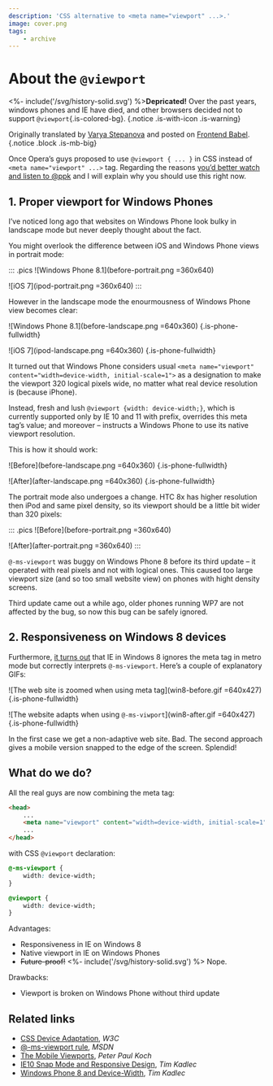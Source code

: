 ```yaml
---
description: 'CSS alternative to <meta name="viewport" ...>.'
image: cover.png
tags:
    - archive
---
```


# About the `@viewport`

<%- include('/svg/history-solid.svg') %>**Depricated!** Over the past years, windows phones and IE have died, and other browsers decided not to support `@viewport`{.is-colored-bg}.
{.notice .is-with-icon .is-warning}

Originally translated by [Varya Stepanova](http://varya.me/) and posted on [Frontend Babel](http://frontendbabel.info/articles/about-viewport/).
{.notice .block .is-mb-big}

Once Opera’s guys proposed to use `@viewport { ... }` in CSS instead of `<meta name="viewport" ...>` tag. Regarding the reasons [you’d better watch and listen to @ppk](http://vimeo.com/100523275) and I will explain why you should use this right now.

## 1. Proper viewport for Windows Phones

I’ve noticed long ago that websites on Windows Phone look bulky in landscape mode but never deeply thought about the fact.

You might overlook the difference between iOS and Windows Phone views in portrait mode:

::: .pics
![Windows Phone 8.1](before-portrait.png =360x640)

![iOS 7](ipod-portrait.png =360x640)
:::

However in the landscape mode the enourmousness of Windows Phone view becomes clear:

![Windows Phone 8.1](before-landscape.png =640x360)
{.is-phone-fullwidth}

![iOS 7](ipod-landscape.png =640x360)
{.is-phone-fullwidth}

It turned out that Windows Phone considers usual `<meta name="viewport" content="width=device-width, initial-scale=1">` as a designation to make the viewport 320 logical pixels wide, no matter what real device resolution is (because iPhone).

Instead, fresh and lush `@viewport {width: device-width;}`, which is currently supported only by IE 10 and 11 with prefix, overrides this meta tag’s value; and moreover – instructs a Windows Phone to use its native viewport resolution.

This is how it should work:

![Before](before-landscape.png =640x360)
{.is-phone-fullwidth}

![After](after-landscape.png =640x360)
{.is-phone-fullwidth}

The portrait mode also undergoes a change. HTC 8x has higher resolution then iPod and same pixel density, so its viewport should be a little bit wider than 320 pixels:

::: .pics
![Before](before-portrait.png =360x640)

![After](after-portrait.png =360x640)
:::

`@-ms-viewport` was buggy on Windows Phone 8 before its third update – it operated with real pixels and not with logical ones. This caused too large viewport size (and so too small website view) on phones with hight density screens.

Third update came out a while ago, older phones running WP7 are not affected by the bug, so now this bug can be safely ignored.

## 2. Responsiveness on Windows 8 devices

Furthermore, [it turns out](http://timkadlec.com/2013/01/windows-phone-8-and-device-width/) that IE in Windows 8 ignores the meta tag in metro mode but correctly interprets `@-ms-viewport`. Here’s a couple of explanatory GIFs:

![The web site is zoomed when using meta tag](win8-before.gif =640x427)
{.is-phone-fullwidth}

![The website adapts when using <code>@-ms-viwport</code>](win8-after.gif =640x427)
{.is-phone-fullwidth}

In the first case we get a non-adaptive web site. Bad. The second approach gives a mobile version snapped to the edge of the screen. Splendid!

## What do we do?

All the real guys are now combining the meta tag:

```html
<head>
    ...
    <meta name="viewport" content="width=device-width, initial-scale=1">
    ...
</head>
```

with CSS `@viewport` declaration:

```css
@-ms-viewport {
    width: device-width;
}

@viewport {
    width: device-width;
}
```

Advantages:

- Responsiveness in IE on Windows 8
- Native viewport in IE on Windows Phones
- <del>Future-proof!</del> <span class="notice is-info is-inline"><%- include('/svg/history-solid.svg') %> Nope.</span>

Drawbacks:

- Viewport is broken on Windows Phone without third update

## Related links

- [CSS Device Adaptation](http://dev.w3.org/csswg/css-device-adapt/), *W3C*
- [@-ms-viewport rule](http://msdn.microsoft.com/en-us/library/ie/hh869615%28v%3Dvs.85%29.aspx), *MSDN*
- [The Mobile Viewports](https://vimeo.com/100523275), *Peter Paul Koch*
- [IE10 Snap Mode and Responsive Design](http://timkadlec.com/2012/10/ie10-snap-mode-and-responsive-design/), *Tim Kadlec*
- [Windows Phone 8 and Device-Width](http://timkadlec.com/2013/01/windows-phone-8-and-device-width/), *Tim Kadlec*
